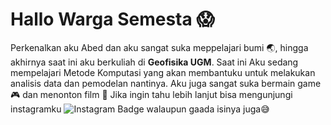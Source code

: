 # Hallo Warga Semesta 😱
Perkenalkan aku Abed dan aku sangat suka meppelajari bumi 🌏, hingga akhirnya saat ini aku berkuliah di **Geofisika UGM**.
Saat ini Aku sedang mempelajari Metode Komputasi yang akan membantuku untuk melakukan analisis data dan pemodelan nantinya.
Aku juga sangat suka bermain game 🎮 dan menonton film 🎥
Jika ingin tahu lebih lanjut bisa mengunjungi instagramku  ![Instagram Badge](https://img.shields.io/badge/Instagram-@abednpso2-pink?style=flat&logo=instagram)
walaupun gaada isinya juga😅
